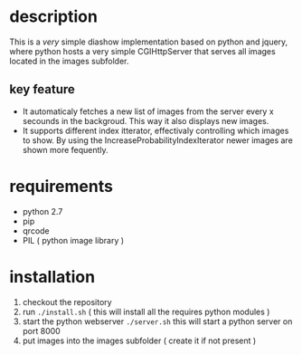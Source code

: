 # description

This is a _very_ simple diashow implementation based on python and jquery, where python hosts a very simple CGIHttpServer that serves all images located in the images subfolder.

## key feature

- It automaticaly fetches a new list of images from the server every x secounds in the backgroud. This way it also displays new images.
- It supports different index itterator, effectivaly controlling which images to show. By using the IncreaseProbabilityIndexIterator newer images are shown more fequently.

# requirements

- python 2.7
- pip
- qrcode
- PIL ( python image library )

# installation

1. checkout the repository
2. run `./install.sh` ( this will install all the requires python modules )
3. start the python webserver `./server.sh` this will start a python server on port 8000
4. put images into the images subfolder ( create it if not present )
